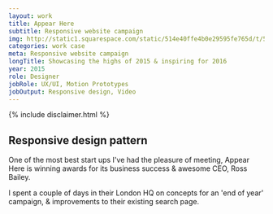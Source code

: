 ```yaml
---
layout: work
title: Appear Here
subtitle: Responsive website campaign
img: http://static1.squarespace.com/static/514e40ffe4b0e29595fe765d/t/5647bbb0e4b072d19f90d5f1/1447541681826/?format=750w
categories: work case
meta: Responsive website campaign
longTitle: Showcasing the highs of 2015 & inspiring for 2016
year: 2015
role: Designer
jobRole: UX/UI, Motion Prototypes
jobOutput: Responsive design, Video
---
```


<div class="wider">
	<div class="grid bigGapBott bigGapTop">
		{% include disclaimer.html %}
	</div>
</div>


<div class="wider">
		<div class="grid bigGapBott bigGapTop">
		      <div class="unit whole">
		        	<h2>Responsive design pattern</h2>
		      </div>
		      <div class="unit half">
			        <p class="lead">
			        	One of the most best start ups I've had the pleasure of meeting, Appear Here is winning awards for its business success &amp; awesome CEO, Ross Bailey. 
			        </p>
		       </div>
		      <div class="unit half">
			        <p class="lead">
			        	I spent a couple of days in their London HQ on concepts for an 'end of year' campaign, &amp; improvements to their existing search page.
			        </p>
		       </div>		       
		 </div>